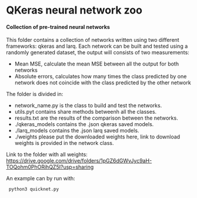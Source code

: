 # QKeras neural network zoo
#### Collection of pre-trained neural networks 
This folder contains a collection of networks written using two different frameworks: qkeras and larq. 
Each network can be built and tested using a randomly generated dataset, the output will consists of two measurements:
- Mean MSE, calculate the mean MSE between all the output for both networks
- Absolute errors, calculates how many times the class predicted by one network does
    not coincide with the class predicted by the other network

The folder is divided in:
- network_name.py is the class to build and test the networks.
- utils.pyt contains share methods betweenh all the classes.
- results.txt are the results of the comparison between the networks.
- ./qkeras_models contains the .json qkeras saved models.
- ./larq_models contains the .json larq saved models.
- ./weights please put the downloaded weights here, link to download weights is provided in the network class.

Link to the folder with all weights: https://drive.google.com/drive/folders/1pGZ6dGWvJyc9aH-TOQohm0PhORihQZ5I?usp=sharing

An example can by run with:
```python 
 python3 quicknet.py